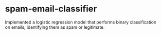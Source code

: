 # spam-email-classifier
Implemented a logistic regression model that performs binary classification on emails, identifying them as spam or legitimate.
